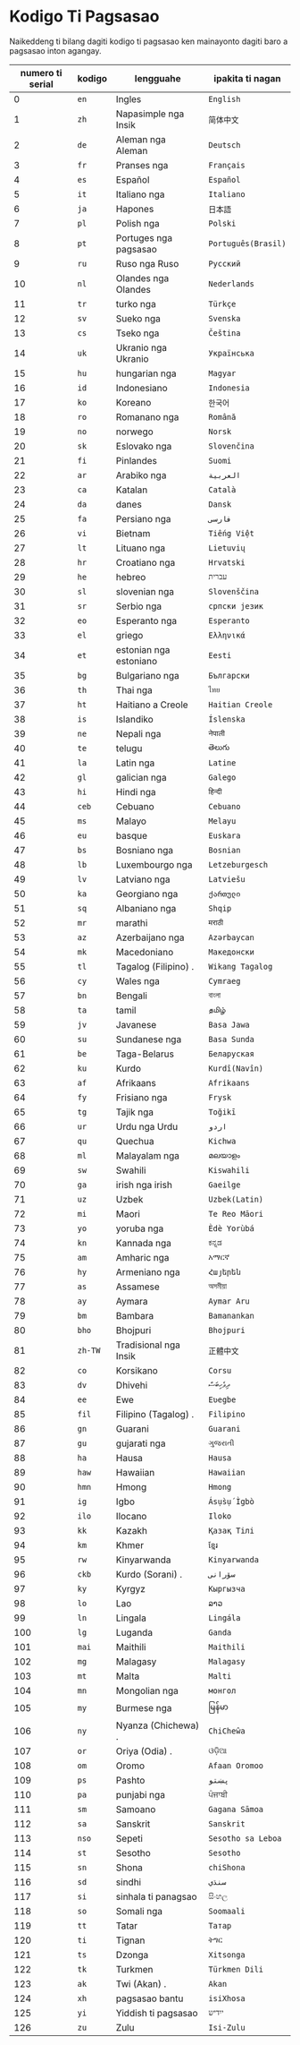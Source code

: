 # Kodigo Ti Pagsasao

Naikeddeng ti bilang dagiti kodigo ti pagsasao ken mainayonto dagiti baro a pagsasao inton agangay.

| numero ti serial | kodigo | lengguahe | ipakita ti nagan |
| - | - | - | - |
| 0 | `en` | Ingles | `English` |
| 1 | `zh` | Napasimple nga Insik | `简体中文` |
| 2 | `de` | Aleman nga Aleman | `Deutsch` |
| 3 | `fr` | Pranses nga | `Français` |
| 4 | `es` | Español | `Español` |
| 5 | `it` | Italiano nga | `Italiano` |
| 6 | `ja` | Hapones | `日本語` |
| 7 | `pl` | Polish nga | `Polski` |
| 8 | `pt` | Portuges nga pagsasao | `Português(Brasil)` |
| 9 | `ru` | Ruso nga Ruso | `Русский` |
| 10 | `nl` | Olandes nga Olandes | `Nederlands` |
| 11 | `tr` | turko nga | `Türkçe` |
| 12 | `sv` | Sueko nga | `Svenska` |
| 13 | `cs` | Tseko nga | `Čeština` |
| 14 | `uk` | Ukranio nga Ukranio | `Українська` |
| 15 | `hu` | hungarian nga | `Magyar` |
| 16 | `id` | Indonesiano | `Indonesia` |
| 17 | `ko` | Koreano | `한국어` |
| 18 | `ro` | Romanano nga | `Română` |
| 19 | `no` | norwego | `Norsk` |
| 20 | `sk` | Eslovako nga | `Slovenčina` |
| 21 | `fi` | Pinlandes | `Suomi` |
| 22 | `ar` | Arabiko nga | `العربية` |
| 23 | `ca` | Katalan | `Català` |
| 24 | `da` | danes | `Dansk` |
| 25 | `fa` | Persiano nga | `فارسی` |
| 26 | `vi` | Bietnam | `Tiếng Việt` |
| 27 | `lt` | Lituano nga | `Lietuvių` |
| 28 | `hr` | Croatiano nga | `Hrvatski` |
| 29 | `he` | hebreo | `עברית` |
| 30 | `sl` | slovenian nga | `Slovenščina` |
| 31 | `sr` | Serbio nga | `српски језик` |
| 32 | `eo` | Esperanto nga | `Esperanto` |
| 33 | `el` | griego | `Ελληνικά` |
| 34 | `et` | estonian nga estoniano | `Eesti` |
| 35 | `bg` | Bulgariano nga | `Български` |
| 36 | `th` | Thai nga | `ไทย` |
| 37 | `ht` | Haitiano a Creole | `Haitian Creole` |
| 38 | `is` | Islandiko | `Íslenska` |
| 39 | `ne` | Nepali nga | `नेपाली` |
| 40 | `te` | telugu | `తెలుగు` |
| 41 | `la` | Latin nga | `Latine` |
| 42 | `gl` | galician nga | `Galego` |
| 43 | `hi` | Hindi nga | `हिन्दी` |
| 44 | `ceb` | Cebuano | `Cebuano` |
| 45 | `ms` | Malayo | `Melayu` |
| 46 | `eu` | basque | `Euskara` |
| 47 | `bs` | Bosniano nga | `Bosnian` |
| 48 | `lb` | Luxembourgo nga | `Letzeburgesch` |
| 49 | `lv` | Latviano nga | `Latviešu` |
| 50 | `ka` | Georgiano nga | `ქართული` |
| 51 | `sq` | Albaniano nga | `Shqip` |
| 52 | `mr` | marathi | `मराठी` |
| 53 | `az` | Azerbaijano nga | `Azərbaycan` |
| 54 | `mk` | Macedoniano | `Македонски` |
| 55 | `tl` | Tagalog (Filipino) . | `Wikang Tagalog` |
| 56 | `cy` | Wales nga | `Cymraeg` |
| 57 | `bn` | Bengali | `বাংলা` |
| 58 | `ta` | tamil | `தமிழ்` |
| 59 | `jv` | Javanese | `Basa Jawa` |
| 60 | `su` | Sundanese nga | `Basa Sunda` |
| 61 | `be` | Taga-Belarus | `Беларуская` |
| 62 | `ku` | Kurdo | `Kurdî(Navîn)` |
| 63 | `af` | Afrikaans | `Afrikaans` |
| 64 | `fy` | Frisiano nga | `Frysk` |
| 65 | `tg` | Tajik nga | `Toğikī` |
| 66 | `ur` | Urdu nga Urdu | `اردو` |
| 67 | `qu` | Quechua | `Kichwa` |
| 68 | `ml` | Malayalam nga | `മലയാളം` |
| 69 | `sw` | Swahili | `Kiswahili` |
| 70 | `ga` | irish nga irish | `Gaeilge` |
| 71 | `uz` | Uzbek | `Uzbek(Latin)` |
| 72 | `mi` | Maori | `Te Reo Māori` |
| 73 | `yo` | yoruba nga | `Èdè Yorùbá` |
| 74 | `kn` | Kannada nga | `ಕನ್ನಡ` |
| 75 | `am` | Amharic nga | `አማርኛ` |
| 76 | `hy` | Armeniano nga | `Հայերեն` |
| 77 | `as` | Assamese | `অসমীয়া` |
| 78 | `ay` | Aymara | `Aymar Aru` |
| 79 | `bm` | Bambara | `Bamanankan` |
| 80 | `bho` | Bhojpuri | `Bhojpuri` |
| 81 | `zh-TW` | Tradisional nga Insik | `正體中文` |
| 82 | `co` | Korsikano | `Corsu` |
| 83 | `dv` | Dhivehi | `ދިވެހިބަސް` |
| 84 | `ee` | Ewe | `Eʋegbe` |
| 85 | `fil` | Filipino (Tagalog) . | `Filipino` |
| 86 | `gn` | Guarani | `Guarani` |
| 87 | `gu` | gujarati nga | `ગુજરાતી` |
| 88 | `ha` | Hausa | `Hausa` |
| 89 | `haw` | Hawaiian | `Hawaiian` |
| 90 | `hmn` | Hmong | `Hmong` |
| 91 | `ig` | Igbo | `Ásụ̀sụ́ Ìgbò` |
| 92 | `ilo` | Ilocano | `Iloko` |
| 93 | `kk` | Kazakh | `Қазақ Тілі` |
| 94 | `km` | Khmer | `ខ្មែរ` |
| 95 | `rw` | Kinyarwanda | `Kinyarwanda` |
| 96 | `ckb` | Kurdo (Sorani) . | `سۆرانی` |
| 97 | `ky` | Kyrgyz | `Кыргызча` |
| 98 | `lo` | Lao | `ລາວ` |
| 99 | `ln` | Lingala | `Lingála` |
| 100 | `lg` | Luganda | `Ganda` |
| 101 | `mai` | Maithili | `Maithili` |
| 102 | `mg` | Malagasy | `Malagasy` |
| 103 | `mt` | Malta | `Malti` |
| 104 | `mn` | Mongolian nga | `монгол` |
| 105 | `my` | Burmese nga | `မြန်မာ` |
| 106 | `ny` | Nyanza (Chichewa) . | `ChiCheŵa` |
| 107 | `or` | Oriya (Odia) . | `ଓଡ଼ିଆ` |
| 108 | `om` | Oromo | `Afaan Oromoo` |
| 109 | `ps` | Pashto | `پښتو` |
| 110 | `pa` | punjabi nga | `ਪੰਜਾਬੀ` |
| 111 | `sm` | Samoano | `Gagana Sāmoa` |
| 112 | `sa` | Sanskrit | `Sanskrit` |
| 113 | `nso` | Sepeti | `Sesotho sa Leboa` |
| 114 | `st` | Sesotho | `Sesotho` |
| 115 | `sn` | Shona | `chiShona` |
| 116 | `sd` | sindhi | `سنڌي` |
| 117 | `si` | sinhala ti panagsao | `සිංහල` |
| 118 | `so` | Somali nga | `Soomaali` |
| 119 | `tt` | Tatar | `Татар` |
| 120 | `ti` | Tignan | `ትግር` |
| 121 | `ts` | Dzonga | `Xitsonga` |
| 122 | `tk` | Turkmen | `Türkmen Dili` |
| 123 | `ak` | Twi (Akan) . | `Akan` |
| 124 | `xh` | pagsasao bantu | `isiXhosa` |
| 125 | `yi` | Yiddish ti pagsasao | `ייִדיש` |
| 126 | `zu` | Zulu | `Isi-Zulu` |